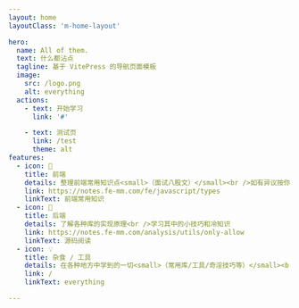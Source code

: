 ```yaml
---
layout: home
layoutClass: 'm-home-layout'

hero:
  name: All of them.
  text: 什么都沾点
  tagline: 基于 VitePress 的导航页面模板
  image:
    src: /logo.png
    alt: everything
  actions:
    - text: 开始学习
      link: '#'

    - text: 测试页
      link: /test
      theme: alt
features:
  - icon: 📖
    title: 前端
    details: 整理前端常用知识点<small>（面试八股文）</small><br />如有异议按你的理解为主，不接受反驳
    link: https://notes.fe-mm.com/fe/javascript/types
    linkText: 前端常用知识
  - icon: 📘
    title: 后端
    details: 了解各种库的实现原理<br />学习其中的小技巧和冷知识
    link: https://notes.fe-mm.com/analysis/utils/only-allow
    linkText: 源码阅读
  - icon: 💡
    title: 杂食 / 工具 
    details: 在各种地方中学到的一切<small>（常用库/工具/奇淫技巧等）</small><br />
    link: /
    linkText: everything

---
```


<style>
/*爱的魔力转圈圈*/
.m-home-layout .image-src:hover {
  transform: translate(-50%, -50%) rotate(666turn);
  transition: transform 59s 1s cubic-bezier(0.3, 0, 0.8, 1);
}

.m-home-layout .details small {
  opacity: 0.8;
}

.m-home-layout .bottom-small {
  display: block;
  margin-top: 2em;
  text-align: right;
}
</style>
